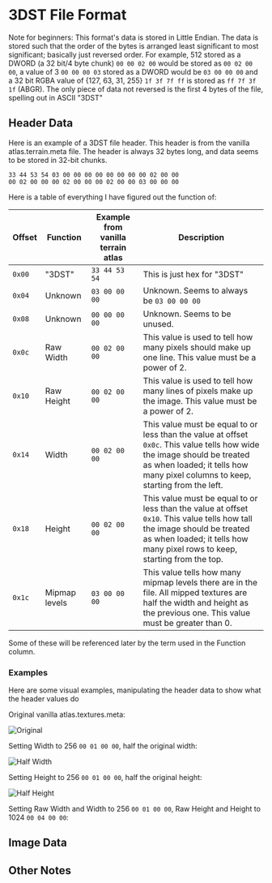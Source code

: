 # 3DST File Format

Note for beginners: This format's data is stored in Little Endian. The data is stored such that the order of 
the bytes is arranged least significant to most significant; basically just reversed order. For example, 
512 stored as a DWORD (a 32 bit/4 byte chunk) `00 00 02 00` would be stored as `00 02 00 00`, a value of 3 
`00 00 00 03` stored as a DWORD would be `03 00 00 00` and a 32 bit RGBA value of {127, 63, 31, 255} `1f 3f 7f ff` 
is stored as `ff 7f 3f 1f` (ABGR). The only piece of data not reversed is the first 4 bytes of the file, spelling out in ASCII "3DST"

## Header Data

Here is an example of a 3DST file header. This header is from the vanilla atlas.terrain.meta file. The header is always 32 bytes long, and data seems to be stored in 32-bit chunks.

    33 44 53 54 03 00 00 00 00 00 00 00 00 02 00 00
    00 02 00 00 00 02 00 00 00 02 00 00 03 00 00 00

Here is a table of everything I have figured out the function of:

| Offset | Function | Example from vanilla terrain atlas | Description |
| ------ | -------- | --------- | ----------- |
| `0x00` | "3DST" | `33 44 53 54` | This is just hex for "3DST" |
| `0x04` | Unknown | `03 00 00 00` | Unknown. Seems to always be `03 00 00 00` |
| `0x08` | Unknown | `00 00 00 00` | Unknown. Seems to be unused. |
| `0x0c` | Raw Width | `00 02 00 00` | This value is used to tell how many pixels should make up one line. This value must be a power of 2. |
| `0x10` | Raw Height | `00 02 00 00` | This value is used to tell how many lines of pixels make up the image. This value must be a power of 2. |
| `0x14` | Width | `00 02 00 00` | This value must be equal to or less than the value at offset `0x0c`. This value tells how wide the image should be treated as when loaded; it tells how many pixel columns to keep, starting from the left.
| `0x18` | Height | `00 02 00 00` | This value must be equal to or less than the value at offset `0x10`. This value tells how tall the image should be treated as when loaded; it tells how many pixel rows to keep, starting from the top.
| `0x1c` | Mipmap levels | `03 00 00 00` | This value tells how many mipmap levels there are in the file. All mipped textures are half the width and height as the previous one. This value must be greater than 0.

Some of these will be referenced later by the term used in the Function column.

### Examples
Here are some visual examples, manipulating the header data to show what the header values do

Original vanilla atlas.textures.meta:

![Original](https://github.com/user-attachments/assets/c4833b7f-6bb8-4813-b1b3-d4d8ca92a48c)

Setting Width to 256 `00 01 00 00`, half the original width:

![Half Width](https://github.com/user-attachments/assets/684245e2-3e4f-469f-ae83-e21f25cbf5c8)

Setting Height to 256 `00 01 00 00`, half the original height:

![Half Height](https://github.com/user-attachments/assets/8b767316-f2e4-4190-bf9d-b4454c97c726)

Setting Raw Width and Width to 256 `00 01 00 00`, Raw Height and Height to 1024 `00 04 00 00`:


## Image Data



## Other Notes
